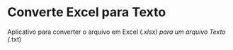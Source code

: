 # Converte Excel para Texto

Aplicativo para converter o arquivo em Excel (*.xlsx) para um arquivo Texto (*.txt)
